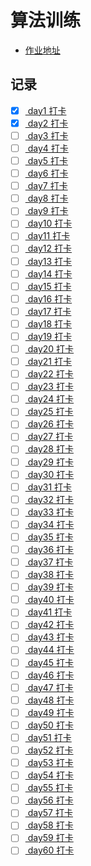 # 算法训练

- [作业地址](https://docs.qq.com/doc/DUEVMU1NzZHBvZGJQ)

## 记录

- [x] [ day1 打卡 ](./day1.md)
- [x] [ day2 打卡 ](./day2.md)
- [ ] [ day3 打卡 ](./day3.md)
- [ ] [ day4 打卡 ](./day4.md)
- [ ] [ day5 打卡 ](./day5.md)
- [ ] [ day6 打卡 ](./day6.md)
- [ ] [ day7 打卡 ](./day7.md)
- [ ] [ day8 打卡 ](./day8.md)
- [ ] [ day9 打卡 ](./day9.md)
- [ ] [ day10 打卡 ](./day10.md)
- [ ] [ day11 打卡 ](./day11.md)
- [ ] [ day12 打卡 ](./day12.md)
- [ ] [ day13 打卡 ](./day13.md)
- [ ] [ day14 打卡 ](./day14.md)
- [ ] [ day15 打卡 ](./day15.md)
- [ ] [ day16 打卡 ](./day16.md)
- [ ] [ day17 打卡 ](./day17.md)
- [ ] [ day18 打卡 ](./day18.md)
- [ ] [ day19 打卡 ](./day19.md)
- [ ] [ day20 打卡 ](./day20.md)
- [ ] [ day21 打卡 ](./day21.md)
- [ ] [ day22 打卡 ](./day22.md)
- [ ] [ day23 打卡 ](./day23.md)
- [ ] [ day24 打卡 ](./day24.md)
- [ ] [ day25 打卡 ](./day25.md)
- [ ] [ day26 打卡 ](./day26.md)
- [ ] [ day27 打卡 ](./day27.md)
- [ ] [ day28 打卡 ](./day28.md)
- [ ] [ day29 打卡 ](./day29.md)
- [ ] [ day30 打卡 ](./day30.md)
- [ ] [ day31 打卡 ](./day31.md)
- [ ] [ day32 打卡 ](./day32.md)
- [ ] [ day33 打卡 ](./day33.md)
- [ ] [ day34 打卡 ](./day34.md)
- [ ] [ day35 打卡 ](./day35.md)
- [ ] [ day36 打卡 ](./day36.md)
- [ ] [ day37 打卡 ](./day37.md)
- [ ] [ day38 打卡 ](./day38.md)
- [ ] [ day39 打卡 ](./day39.md)
- [ ] [ day40 打卡 ](./day40.md)
- [ ] [ day41 打卡 ](./day41.md)
- [ ] [ day42 打卡 ](./day42.md)
- [ ] [ day43 打卡 ](./day43.md)
- [ ] [ day44 打卡 ](./day44.md)
- [ ] [ day45 打卡 ](./day45.md)
- [ ] [ day46 打卡 ](./day46.md)
- [ ] [ day47 打卡 ](./day47.md)
- [ ] [ day48 打卡 ](./day48.md)
- [ ] [ day49 打卡 ](./day49.md)
- [ ] [ day50 打卡 ](./day50.md)
- [ ] [ day51 打卡 ](./day51.md)
- [ ] [ day52 打卡 ](./day52.md)
- [ ] [ day53 打卡 ](./day53.md)
- [ ] [ day54 打卡 ](./day54.md)
- [ ] [ day55 打卡 ](./day55.md)
- [ ] [ day56 打卡 ](./day56.md)
- [ ] [ day57 打卡 ](./day57.md)
- [ ] [ day58 打卡 ](./day58.md)
- [ ] [ day59 打卡 ](./day59.md)
- [ ] [ day60 打卡 ](./day60.md)
